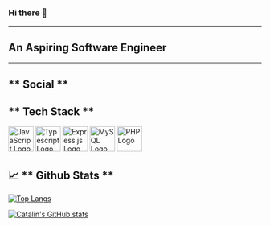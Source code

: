 ### Hi there 👋 ###

---

## An Aspiring Software Engineer ##

---


## ** Social ** ##

## ** Tech Stack ** ##

<img src="https://cdn.worldvectorlogo.com/logos/logo-javascript.svg" alt="JavaScript Logo" width="50" height="50"/> 
<img src="https://cdn.worldvectorlogo.com/logos/typescript-2.svg" alt="Typescript Logo" width="50" height="50"/>
<img src="https://www.vectorlogo.zone/logos/expressjs/expressjs-icon.svg" alt="Express.js Logo" width="50" height="50"/> 
<img src="https://cdn.worldvectorlogo.com/logos/mysql-logo.svg" alt="MySQL Logo" width="50" height="50"/>
<img src="https://cdn.worldvectorlogo.com/logos/php-1.svg" alt="PHP Logo" width="50" height="50"/> 


## &#x1f4c8; ** Github Stats ** ##

[![Top Langs](https://github-readme-stats.vercel.app/api/top-langs/?username=<your_GitHub_username>&hide=java,html,css&theme=radical)](https://github.com/JoebertCajuday/github-readme-stats)

[![Catalin's GitHub stats](https://github-readme-stats.vercel.app/api?username=<JoebertCajuday>&theme=radical)](https://github.com/JoebertCajuday/github-readme-stats)

<!--
**JoebertCajuday/JoebertCajuday** is a ✨ _special_ ✨ repository because its `README.md` (this file) appears on your GitHub profile.

Here are some ideas to get you started:

- 🔭 I’m currently working on ...
- 🌱 I’m currently learning ...
- 👯 I’m looking to collaborate on ...
- 🤔 I’m looking for help with ...
- 💬 Ask me about ...
- 📫 How to reach me: ...
- 😄 Pronouns: ...
- ⚡ Fun fact: ...
-->
